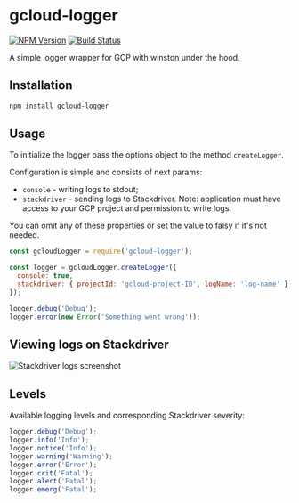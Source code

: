 # gcloud-logger

[![NPM Version][npm-image]][npm-url]
[![Build Status][travis-image]][travis-url]

A simple logger wrapper for GCP with winston under the hood.

## Installation

```bash
npm install gcloud-logger
```

## Usage

To initialize the logger pass the options object to the method `createLogger`.

Configuration is simple and consists of next params:

- `console` - writing logs to stdout;
- `stackdriver` - sending logs to Stackdriver. Note: application must have access to your GCP project and permission to write logs.

You can omit any of these properties or set the value to falsy if it's not needed.

```js
const gcloudLogger = require('gcloud-logger');

const logger = gcloudLogger.createLogger({
  console: true,
  stackdriver: { projectId: 'gcloud-project-ID', logName: 'log-name' },
});

logger.debug('Debug');
logger.error(new Error('Something went wrong'));
```

## Viewing logs on Stackdriver

![Stackdriver logs screenshot](https://image.ibb.co/dtAHgy/stackdriver_logs.png)

## Levels

Available logging levels and corresponding Stackdriver severity:

```js
logger.debug('Debug');
logger.info('Info');
logger.notice('Info');
logger.warning('Warning');
logger.error('Error');
logger.crit('Fatal');
logger.alert('Fatal');
logger.emerg('Fatal');
```

[npm-image]: https://img.shields.io/npm/v/gcloud-logger.svg
[npm-url]: https://npmjs.org/package/gcloud-logger
[travis-image]: https://travis-ci.com/a-pavlenko/gcloud-logger.svg?branch=master
[travis-url]: https://travis-ci.com/a-pavlenko/gcloud-logger
